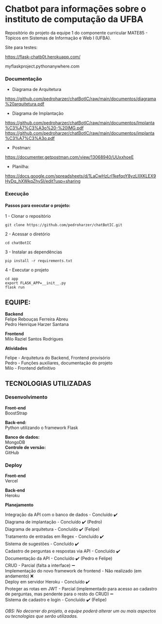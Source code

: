 



# Chatbot para informações sobre o instituto de computação da UFBA
Repositório do projeto da equipe 1 do componente curricular MATE85 - Tópicos em Sistemas de Informação e Web I (UFBA).

Site para testes:

https://flask-chatb0t.herokuapp.com/

myflaskproject.pythonanywhere.com


### Documentação

* Diagrama de Arquitetura

https://github.com/pedroharzer/chatBotIC/raw/main/documentos/diagrama%20arquitetura.pdf

* Diagrama de Implantação

https://github.com/pedroharzer/chatBotIC/raw/main/documentos/Implanta%C3%A7%C3%A3o%20-%20IMG.pdf
<br>
https://github.com/pedroharzer/chatBotIC/raw/main/documentos/implanta%C3%A7%C3%A3o.pdf

* Postman:

https://documenter.getpostman.com/view/13068940/UUxxhoeE

* Planilha:

https://docs.google.com/spreadsheets/d/1LaCwHzLrI1kefqoY8yzLllXKLEX9HyDq_hXWkqZhySI/edit?usp=sharing

### Execução

#### Passos para executar o projeto:
1 - Clonar o repositório
```
git clone https://github.com/pedroharzer/chatBotIC.git
```
2 - Acessar o diretório
```
cd chatBotIC
```
3 - Instalar as dependências
```
pip install -r requirements.txt
```
4 - Executar o projeto
```
cd app
export FLASK_APP=__init__.py
flask run
```

## EQUIPE:

**Backend**<br>
Felipe Rebouças Ferreira Abreu<br>
Pedro Henrique Harzer Santana<br>

**Frontend**<br>
Milo Raziel Santos Rodrigues<br>

**Atividades**<br>

Felipe - Arquitetura do Backend, Frontend provisório<br>
Pedro - Funções auxiliares, documentação do projeto<br>
Milo - Frontend definitivo<br>

## TECNOLOGIAS UTILIZADAS

### Desenvolvimento

**Front-end** <br>
BoostStrap

**Back-end:** <br>
Python utilizando o framework Flask

**Banco de dados:**<br>
MongoDB
<br>
**Controle de versão:**<br>
GitHub

### Deploy

**Front-end**<br>
Vercel

**Back-end**<br>
Heroku


**Planejamento**<br>

Integração da API com o banco de dados - Concluído ✔️
<br>
Diagrama de implantação - Concluído ✔️ (Pedro)
<br>
Diagrama de arquitetura - Concluído ✔️ (Felipe)
<br>
Tratamento de entradas em Regex - Concluído ✔️
<br>
Sistema de sugestões - Concluído ✔️
<br>
Cadastro de perguntas e respostas via API - Concluído ✔️
<br>
Documentação da API - Concluído ✔️ (Pedro e Felipe)
<br>
CRUD - Parcial (falta a interface) ➖ 
<br>
Implementação do novo framework de frontend - Não realizado (em andamento) ❌
<br>
Deploy em servidor Heroku - Concluído ✔️
<br>
Proteger as rotas em JWT - Parcial (implementado para acesso ao cadastro de perguntas, mas pendente para o resto do CRUD) ➖ 
<br>
Sistema de cadastro e login - Concluído ✔️ (Felipe)



*OBS: No decorrer do projeto, a equipe poderá alterar um ou mais aspectos ou tecnologias que serão utilizadas.*
